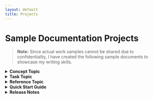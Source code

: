 ```yaml
---
layout: default
title: Projects
---
```

# Sample Documentation Projects

> **Note:** Since actual work samples cannot be shared due to confidentiality, I have created the following sample documents to showcase my writing skills.

<details>
  <summary><span style="font-size: 1em; font-weight: bold;">Concept Topic</span></summary>
  <br>

  <p><strong>Title:</strong> Overview of Chat in Microsoft Teams</p>
  <p><strong>Tools Used:</strong> Microsoft Word and Draw.io</p>

  <p><strong>Project Overview:</strong> This document illustrates a concept topic on the Chat feature in Microsoft Teams.</p>

  <iframe src="documents/Concept_Topic.pdf" width="90%" height="600px" style="border: 1px solid #ccc;">
    This browser does not support PDFs. Please download the PDF to view it:
    <a href="documents/Concept_Topic.pdf">Download PDF</a>.
  </iframe>

  <br>
</details>


<details>
  <summary><span style="font-size: 1em; font-weight: bold;">Task Topic</span></summary>
  <br>

  <p><strong>Title:</strong> Share an Attachment in Microsoft Teams with a Contact</p>
  <p><strong>Tools Used:</strong> Microsoft Word</p>

  <p><strong>Project Overview:</strong> This document illustrates a task topic for sharing an attachment in Microsoft Teams with a contact.</p>

  <iframe src="documents/Task_Topic.pdf" width="90%" height="600px" style="border: 1px solid #ccc;">
    This browser does not support PDFs. Please download the PDF to view it:
    <a href="documents/Task_Topic.pdf">Download PDF</a>.
  </iframe>
</details>


<details>
  <summary><span style="font-size: 1em; font-weight: bold;">Reference Topic</span></summary>
  <br>

  <p><strong>Title:</strong> Formatting Options</p>
  <p><strong>Tools Used:</strong> Microsoft Word</p>

  <p><strong>Project Overview:</strong> This document illustrates a reference topic on formatting options in Microsoft Teams chat.</p>

  <iframe src="documents/Reference_Topic.pdf" width="90%" height="600px">
    This browser does not support PDFs. Please download the PDF to view it:
    <a href="documents/Reference_Topic.pdf">Download PDF</a>.
</iframe>

</details>

<details>
  <summary><span style="font-size: 1em; font-weight: bold;">Quick Start Guide</span></summary>
  <br>

  <p><strong>Title:</strong> Creating a Post in the Tech Writers Tribe Application</p>
  <p><strong>Tools Used:</strong> Confluence and Snagit</p>

  <p><strong>Project Overview:</strong> This document illustrates a quick start guide for creating a post in the Tech Writers Tribe application.</p>

  <iframe src="documents/Quick%20Start%20Guide.pdf" width="90%" height="600px">
    This browser does not support PDFs. Please download the PDF to view it:
    <a href="documents/Quick Start Guide.pdf">Download PDF</a>.
</iframe>

</details>

<details>
  <summary><span style="font-size: 1em; font-weight: bold;">Release Notes</span></summary>
  <br>

  <p><strong>Title:</strong> WhatsApp Release Notes</p>
  <p><strong>Tools Used:</strong> Microsoft Word and Snagit</p>

  <p><strong>Project Overview:</strong> This document illustrates the release notes for the WhatsApp application.</p>

  <iframe src="documents/Release_Notes.pdf" width="90%" height="600px">
    This browser does not support PDFs. Please download the PDF to view it:
    <a href="documents/Release_Notes.pdf">Download PDF</a>.
</iframe>

</details>

